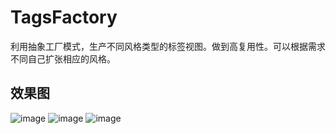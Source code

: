 # TagsFactory
   利用抽象工厂模式，生产不同风格类型的标签视图。做到高复用性。可以根据需求不同自己扩张相应的风格。
## 效果图
![image](https://github.com/zhao19880827/TagsFactory/blob/master/TagsFactory/images/1.jpeg)
![image](https://github.com/zhao19880827/TagsFactory/blob/master/TagsFactory/images/2.jpeg)
![image](https://github.com/zhao19880827/TagsFactory/blob/master/TagsFactory/images/3.jpeg)
